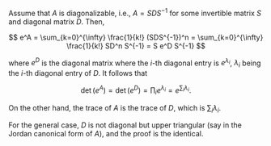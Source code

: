 Assume that $A$ is diagonalizable, i.e., $A = SDS^{-1}$ for some invertible matrix $S$ and diagonal matrix $D$. Then,

$$
e^A = \sum_{k=0}^{\infty} \frac{1}{k!} (SDS^{-1})^n = \sum_{k=0}^{\infty} \frac{1}{k!} SD^n S^{-1} = S e^D S^{-1}
$$

where $e^D$ is the diagonal matrix where the $i$-th diagonal entry is $e^{\lambda_i}$, $\lambda_i$ being the $i$-th diagonal entry of $D$. It follows that 

$$
\det (e^A) = \det (e^D) = \prod_i e^{\lambda_i} = e^{\sum_i \lambda_i}.
$$

On the other hand, the trace of $A$ is the trace of $D$, which is $\sum_i \lambda_i$.

For the general case, $D$ is not diagonal but upper triangular (say in the Jordan canonical form of $A$), and the proof is the identical.
